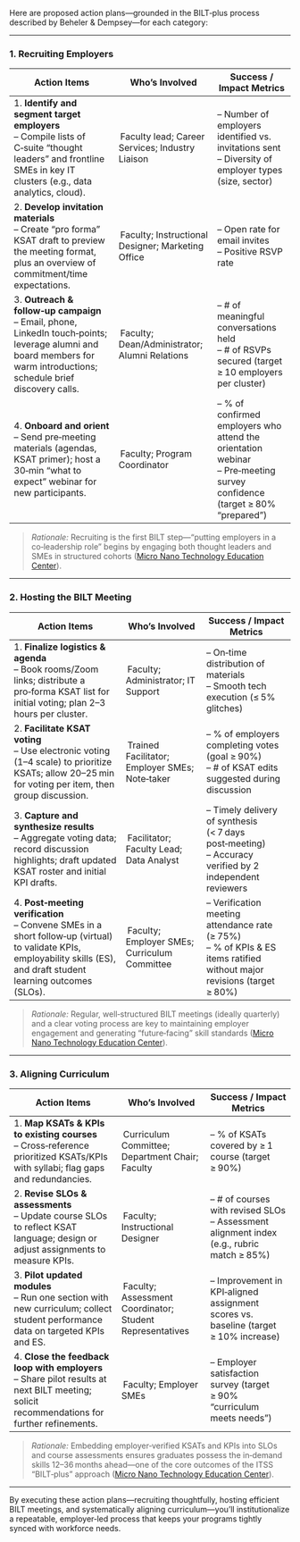 Here are proposed action plans—grounded in the BILT‐plus process described by Beheler & Dempsey—for each category:

---

### 1. Recruiting Employers

| **Action Items**                                                                                                                                                          | **Who’s Involved**                                 | **Success / Impact Metrics**                                                                                                |
| ------------------------------------------------------------------------------------------------------------------------------------------------------------------------- | -------------------------------------------------- | --------------------------------------------------------------------------------------------------------------------------- |
| 1. **Identify and segment target employers**<br/>– Compile lists of C‑suite “thought leaders” and frontline SMEs in key IT clusters (e.g., data analytics, cloud).        |  Faculty lead; Career Services; Industry Liaison   | – Number of employers identified vs. invitations sent<br/>– Diversity of employer types (size, sector)                      |
| 2. **Develop invitation materials**<br/>– Create “pro forma” KSAT draft to preview the meeting format, plus an overview of commitment/time expectations.                  |  Faculty; Instructional Designer; Marketing Office | – Open rate for email invites<br/>– Positive RSVP rate                                                                      |
| 3. **Outreach & follow‑up campaign**<br/>– Email, phone, LinkedIn touch‑points; leverage alumni and board members for warm introductions; schedule brief discovery calls. |  Faculty; Dean/Administrator; Alumni Relations     | – # of meaningful conversations held<br/>– # of RSVPs secured (target ≥ 10 employers per cluster)                           |
| 4. **Onboard and orient**<br/>– Send pre‑meeting materials (agendas, KSAT primer); host a 30‑min “what to expect” webinar for new participants.                           |  Faculty; Program Coordinator                      | – % of confirmed employers who attend the orientation webinar<br/>– Pre‑meeting survey confidence (target ≥ 80% “prepared”) |

> *Rationale:*
> Recruiting is the first BILT step—“putting employers in a co‑leadership role” begins by engaging both thought leaders and SMEs in structured cohorts ([Micro Nano Technology Education Center][1]).

---

### 2. Hosting the BILT Meeting

| **Action Items**                                                                                                                                                            | **Who’s Involved**                              | **Success / Impact Metrics**                                                                                              |
| --------------------------------------------------------------------------------------------------------------------------------------------------------------------------- | ----------------------------------------------- | ------------------------------------------------------------------------------------------------------------------------- |
| 1. **Finalize logistics & agenda**<br/>– Book rooms/Zoom links; distribute a pro‑forma KSAT list for initial voting; plan 2–3 hours per cluster.                            |  Faculty; Administrator; IT Support             | – On‑time distribution of materials<br/>– Smooth tech execution (≤ 5% glitches)                                           |
| 2. **Facilitate KSAT voting**<br/>– Use electronic voting (1–4 scale) to prioritize KSATs; allow 20–25 min for voting per item, then group discussion.                      |  Trained Facilitator; Employer SMEs; Note‑taker | – % of employers completing votes (goal ≥ 90%)<br/>– # of KSAT edits suggested during discussion                          |
| 3. **Capture and synthesize results**<br/>– Aggregate voting data; record discussion highlights; draft updated KSAT roster and initial KPI drafts.                          |  Facilitator; Faculty Lead; Data Analyst        | – Timely delivery of synthesis (< 7 days post‑meeting)<br/>– Accuracy verified by 2 independent reviewers                 |
| 4. **Post‑meeting verification**<br/>– Convene SMEs in a short follow‑up (virtual) to validate KPIs, employability skills (ES), and draft student learning outcomes (SLOs). |  Faculty; Employer SMEs; Curriculum Committee   | – Verification meeting attendance rate (≥ 75%)<br/>– % of KPIs & ES items ratified without major revisions (target ≥ 80%) |

> *Rationale:*
> Regular, well‑structured BILT meetings (ideally quarterly) and a clear voting process are key to maintaining employer engagement and generating “future‑facing” skill standards ([Micro Nano Technology Education Center][1]).

---

### 3. Aligning Curriculum

| **Action Items**                                                                                                                               | **Who’s Involved**                                        | **Success / Impact Metrics**                                                                 |
| ---------------------------------------------------------------------------------------------------------------------------------------------- | --------------------------------------------------------- | -------------------------------------------------------------------------------------------- |
| 1. **Map KSATs & KPIs to existing courses**<br/>– Cross‑reference prioritized KSATs/KPIs with syllabi; flag gaps and redundancies.             |  Curriculum Committee; Department Chair; Faculty          | – % of KSATs covered by ≥ 1 course (target ≥ 90%)                                            |
| 2. **Revise SLOs & assessments**<br/>– Update course SLOs to reflect KSAT language; design or adjust assignments to measure KPIs.              |  Faculty; Instructional Designer                          | – # of courses with revised SLOs<br/>– Assessment alignment index (e.g., rubric match ≥ 85%) |
| 3. **Pilot updated modules**<br/>– Run one section with new curriculum; collect student performance data on targeted KPIs and ES.              |  Faculty; Assessment Coordinator; Student Representatives | – Improvement in KPI‑aligned assignment scores vs. baseline (target ≥ 10% increase)          |
| 4. **Close the feedback loop with employers**<br/>– Share pilot results at next BILT meeting; solicit recommendations for further refinements. |  Faculty; Employer SMEs                                   | – Employer satisfaction survey (target ≥ 90% “curriculum meets needs”)                       |

> *Rationale:*
> Embedding employer‑verified KSATs and KPIs into SLOs and course assessments ensures graduates possess the in‑demand skills 12–36 months ahead—one of the core outcomes of the ITSS “BILT‑plus” approach ([Micro Nano Technology Education Center][1]).

---

By executing these action plans—recruiting thoughtfully, hosting efficient BILT meetings, and systematically aligning curriculum—you’ll institutionalize a repeatable, employer‑led process that keeps your programs tightly synced with workforce needs.

[1]: https://micronanoeducation.org/journal/volume-4-issue-1/strategically-aligning-curriculum-with-future-employer-needs-using-the-skill-standards-process/ "Strategically Aligning Curriculum with Future Employer Needs Using the Skill Standards Process - Micro Nano Technology Education Center"
